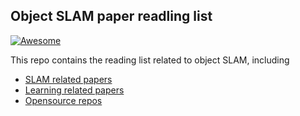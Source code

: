 ## Object SLAM paper readling list 

[![Awesome](https://awesome.re/badge.svg)](https://awesome.re)

This repo contains the reading list related to object SLAM, including 

- [SLAM related papers](https://github.com/shanmo/awesome-object-slam/blob/main/SLAM.csv) 
- [Learning related papers](https://github.com/shanmo/awesome-object-slam/blob/main/Learning.csv) 
- [Opensource repos](https://github.com/shanmo/awesome-object-slam/blob/main/opensource_repos.md)

